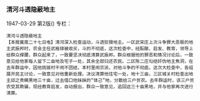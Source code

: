 ### 清河斗透隐蔽地主

1947-03-29
第2版()
专栏：

    清河斗透隐蔽地主
    【本报冀南二十七日电】清河深入检查运动，斗透狡猾地主。一区武宋庄上次斗争罪大恶极的地主武振邦时，农会主任武格铎被收买，斗的不彻底，这次检查中，经酝酿、启发、教育，领导上给群众撑腰，群众起来了，一致要坚决彻底清算武振邦。群众根据他的罪恶和情况讨论后，一致意见给他家每人留下二亩地及宅子一处，其余全部归还农民。二区陈二庄勾结奸伪地主焦洞，在去年群运中，因他挑拨村干闹不团结，本村里闹宗派，对他斗争的不彻底。这次大检查中，各组展开民主讨论，一致意见对他重新处理。决议清算他住宅一处，地十三亩。三区城关村检查出地主邱之贵瞒黑地三十亩，过去借口他妹妹的“体己”地，分散给三户贫农。去年群运时，该三户贫农受其欺骗，现经教育启发，自动报出，群众一致意见，追回这三十亩黑地，并与他家再次进行清算。
